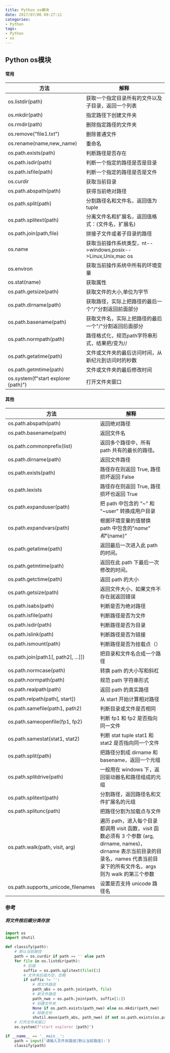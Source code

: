 ```yaml
---
title: Python os模块
date: 2017/07/06 09:27:11
categories: 
- Python
tags: 
- Python
- os
---
```


## Python os模块

#### 常用

| 方法                                | 解释                                                         |
| ----------------------------------- | ------------------------------------------------------------ |
| os.listdir(path)                    | 获取一个指定目录所有的文件以及子目录，返回一个列表           |
| os.mkdir(path)                      | 指定路径下创建文件夹                                         |
| os.rmdir(path)                      | 删除指定路径的文件夹                                         |
| os.remove("file1.txt")              | 删除普通文件                                                 |
| os.rename(name,new_name)            | 重命名                                                       |
| os.path.exists(path)                | 判断路径是否存在                                             |
| os.path.isdir(path)                 | 判断一个指定的路径是否是目录                                 |
| os.path.isfile(path)                | 判断一个指定的路径是否是文件                                 |
| os.curdir                           | 获取当前目录                                                 |
| os.path.abspath(path)               | 获得当前绝对路径                                             |
| os.path.split(path)                 | 分割路径名和文件名，返回值为tuple                            |
| os.path.splitext(path)              | 分离文件名和扩展名，返回值格式：(文件名，扩展名)             |
| os.path.join(path,file)             | 拼接子文件或者子目录的路径                                   |
| os.name                             | 获取当前操作系统类型，nt-->windows,posix-->Linux,Unix,mac os |
| os.environ                          | 获取当前操作系统中所有的环境变量                             |
| os.stat(name)                       | 获取属性                                                     |
| os.path.getsize(path)               | 获取文件的大小,单位为字节                                    |
| os.path.dirname(path)               | 获取路径，实际上把路径的最后一个"/"分割返回前面部分          |
| os.path.basename(path)              | 获取文件名，实际上把路径的最后一个"/"分割返回后面部分        |
| os.path.normpath(path)              | 路径格式化，规范path字符串形式，结果把/变为//                |
| os.path.getatime(path)              | 文件或文件夹的最后访问时间，从新纪元到访问时的秒数           |
| os.path.getmtime(path)              | 文件或文件夹的最后修改时间                                   |
| os.system(f"start explorer {path}") | 打开文件夹窗口                                               |

#### 其他

| 方法                                | 解释                                                         |
| ----------------------------------- | ------------------------------------------------------------ |
| os.path.abspath(path)               | 返回绝对路径                                                 |
| os.path.basename(path)              | 返回文件名                                                   |
| os.path.commonprefix(list)          | 返回多个路径中，所有 path 共有的最长的路径。                 |
| os.path.dirname(path)               | 返回文件路径                                                 |
| os.path.exists(path)                | 路径存在则返回 True, 路径损坏返回 False                      |
| os.path.lexists                     | 路径存在则返回 True, 路径损坏也返回 True                     |
| os.path.expanduser(path)            | 把 path 中包含的 "~" 和 "~user" 转换成用户目录               |
| os.path.expandvars(path)            | 根据环境变量的值替换 path 中包含的”$name” 和”${name}”        |
| os.path.getatime(path)              | 返回最后一次进入此 path 的时间。                             |
| os.path.getmtime(path)              | 返回在此 path 下最后一次修改的时间。                         |
| os.path.getctime(path)              | 返回 path 的大小                                             |
| os.path.getsize(path)               | 返回文件大小，如果文件不存在就返回错误                       |
| os.path.isabs(path)                 | 判断是否为绝对路径                                           |
| os.path.isfile(path)                | 判断路径是否为文件                                           |
| os.path.isdir(path)                 | 判断路径是否为目录                                           |
| os.path.islink(path)                | 判断路径是否为链接                                           |
| os.path.ismount(path)               | 判断路径是否为挂载点（）                                     |
| os.path.join(path1[, path2[, ...]]) | 把目录和文件名合成一个路径                                   |
| os.path.normcase(path)              | 转换 path 的大小写和斜杠                                     |
| os.path.normpath(path)              | 规范 path 字符串形式                                         |
| os.path.realpath(path)              | 返回 path 的真实路径                                         |
| os.path.relpath(path[, start])      | 从 start 开始计算相对路径                                    |
| os.path.samefile(path1, path2)      | 判断目录或文件是否相同                                       |
| os.path.sameopenfile(fp1, fp2)      | 判断 fp1 和 fp2 是否指向同一文件                             |
| os.path.samestat(stat1, stat2)      | 判断 stat tuple stat1 和 stat2 是否指向同一个文件            |
| os.path.split(path)                 | 把路径分割成 dirname 和 basename，返回一个元组               |
| os.path.splitdrive(path)            | 一般用在 windows 下，返回驱动器名和路径组成的元组            |
| os.path.splitext(path)              | 分割路径，返回路径名和文件扩展名的元组                       |
| os.path.splitunc(path)              | 把路径分割为加载点与文件                                     |
| os.path.walk(path, visit, arg)      | 遍历 path，进入每个目录都调用 visit 函数，visit 函数必须有 3 个参数 (arg, dirname, names)，dirname 表示当前目录的目录名，names 代表当前目录下的所有文件名，args 则为 walk 的第三个参数 |
| os.path.supports_unicode_filenames  | 设置是否支持 unicode 路径名                                  |

### 参考

##### 将文件按后缀分类存放

```python
import os
import shutil

def classify(path):
    # 默认当前路径
    path = os.curdir if path == '' else path
    for file in os.listdir(path):
        # 后缀
        suffix = os.path.splitext(file)[1]
        # 文件夹后缀为空，忽略
        if suffix != '':
            # 原文件路径
            path_abs = os.path.join(path, file)
            # 新文件路径
            path_nwe = os.path.join(path, suffix[1:])
            # 创建文件夹
            None if os.path.exists(path_nwe) else os.mkdir(path_nwe)
            # 转移文件
            shutil.move(path_abs, path_nwe) if not os.path.exists(os.path.join(path_nwe,file)) else print(f'文件重名：{path_abs}')
    # 打开文件夹窗口
    os.system(f"start explorer {path}")

if __name__ == '__main__':
    path = input('请输入文件夹路径[默认当前路径]:')
    classify(path)
```
